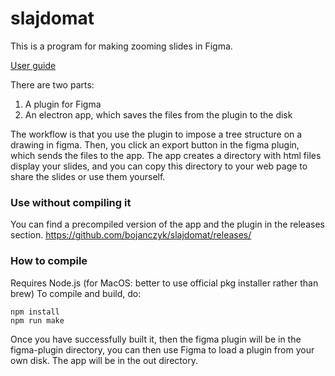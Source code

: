 # slajdomat
This is a program for making zooming slides in Figma.

[User guide](doc/user-guide.md)

There are two parts: 
1. A plugin for Figma
2. An electron app, which saves the files from the plugin to the disk

The workflow is that you use the plugin to impose a tree structure on a drawing in figma. Then, you click an export button in the figma plugin, which sends the files to the app. The app creates a directory with html files display your slides, and you can copy this directory to your web page to share the slides or use them yourself. 

### Use without compiling it

You can find a precompiled version of the app and the plugin in the releases section.
https://github.com/bojanczyk/slajdomat/releases/

### How to compile

Requires Node.js (for MacOS: better to use official pkg installer rather than brew)
To compile and build, do:

	npm install
	npm run make

 Once you have successfully built it, then the figma plugin will be in the figma-plugin directory, you can then use Figma to load a plugin from your own disk. The app will be in the out directory. 
